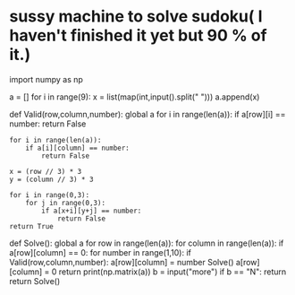 # sussy machine to solve sudoku( I haven't finished it yet but 90 % of it.)


import numpy as np

a = []
for i in range(9):
    x = list(map(int,input().split(" ")))
    a.append(x)

def Valid(row,column,number):
    global a
    for i in range(len(a)):
        if a[row][i] == number:
            return False
    
    for i in range(len(a)):
        if a[i][column] == number:
            return False
    
    x = (row // 3) * 3
    y = (column // 3) * 3
    
    for i in range(0,3):
        for j in range(0,3):
            if a[x+i][y+j] == number:
                return False
    return True
def Solve():
    global a
    for row in range(len(a)):
        for column in range(len(a)):
            if a[row][column] == 0:
                for number in range(1,10):
                    if Valid(row,column,number):
                        a[row][column] = number
                        Solve()
                        a[row][column] = 0
                return
    print(np.matrix(a))
    b = input("more")
    if b == "N":
        return
    return
Solve()

<!---
Iamapythonnoop/Iamapythonnoop is a ✨ special ✨ repository because its `README.md` (this file) appears on your GitHub profile.
You can click the Preview link to take a look at your changes.
--->
